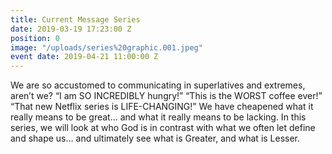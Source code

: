 ```yaml
---
title: Current Message Series
date: 2019-03-19 17:23:00 Z
position: 0
image: "/uploads/series%20graphic.001.jpeg"
event date: 2019-04-21 11:00:00 Z
---
```


We are so accustomed to communicating in superlatives and extremes, aren’t we? “I am SO INCREDIBLY hungry!” “This is the WORST coffee ever!” “That new Netflix series is LIFE-CHANGING!” We have cheapened what it really means to be great… and what it really means to be lacking. In this series, we will look at who God is in contrast with what we often let define and shape us… and ultimately see what is Greater, and what is Lesser.